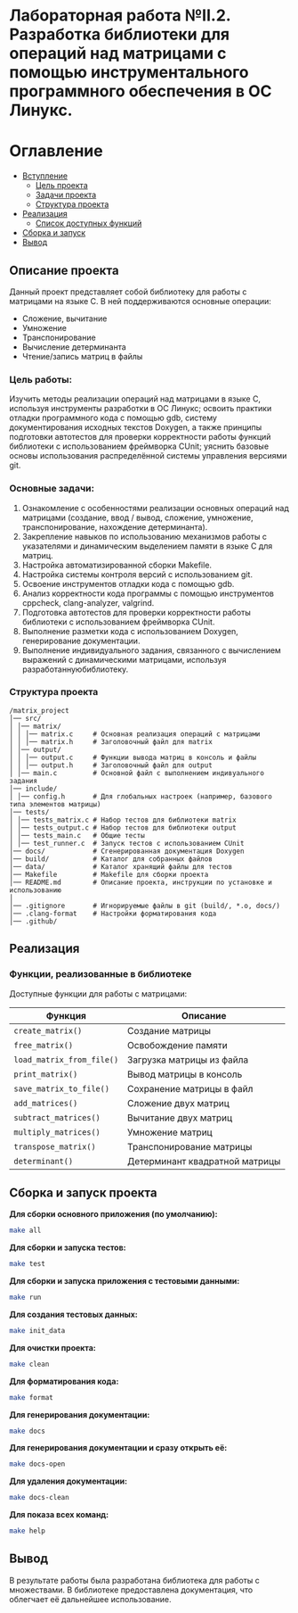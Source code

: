 
# Лабораторная работа №II.2. Разработка библиотеки для операций над матрицами с помощью инструментального программного обеспечения в ОС Линукс.

# Оглавление

- [Вступление](#описание-проекта)
    - [Цель проекта](#цель-работы)
    - [Задачи проекта](#основные-задачи)
    - [Структура проекта](#структура-проекта)
- [Реализация](#реализация)
    - [Список доступных функций](#функции-реализованные-в-библиотеке)
- [Сборка и запуск](#сборка-и-запуск-проекта)
- [Вывод](#вывод)


   
## Описание проекта

Данный проект представляет собой библиотеку для работы с матрицами на языке С. В ней поддерживаются основные операции:
- Сложение, вычитание  
- Умножение  
- Транспонирование  
- Вычисление детерминанта  
- Чтение/запись матриц в файлы


### Цель работы:

Изучить методы реализации операций над матрицами в языке С, используя инструменты разработки в ОС Линукс; освоить практики отладки программного кода с помощью gdb, систему документирования исходных текстов Doxygen, а также принципы подготовки автотестов для проверки корректности работы функций библиотеки с использованием фреймворка CUnit; уяснить базовые основы использования распределённой системы управления версиями git.


### Основные задачи:

1. Ознакомление с особенностями реализации основных операций над матрицами (создание, ввод / вывод, сложение, умножение, транспонирование, нахождение детерминанта).
2. Закрепление навыков по использованию механизмов работы с указателями и динамическим выделением памяти в языке C для матриц.
3. Настройка автоматизированной сборки Makefile.
4. Настройка системы контроля версий с использованием git.
5. Освоение инструментов отладки кода с помощью gdb.
6. Анализ корректности кода программы с помощью инструментов cppcheck, clang-analyzer, valgrind.
7. Подготовка автотестов для проверки корректности работы библиотеки с использованием фреймворка CUnit.
8. Выполнение разметки кода с использованием Doxygen, генерирование документации.
9. Выполнение индивидуального задания, связанного с вычислением выражений с динамическими матрицами, используя разработаннуюбиблиотеку.


### Структура проекта
```
/matrix_project
│── src/
│ │── matrix/
│ │ │── matrix.c     # Основная реализация операций с матрицами
│ │ │── matrix.h     # Заголовочный файл для matrix
│ │── output/
│ │ │── output.c     # Функции вывода матриц в консоль и файлы
│ │ │── output.h     # Заголовочный файл для output
│ │── main.c         # Основной файл с выполнением индивуального задания
│── include/
│ │── config.h       # Для глобальных настроек (например, базового типа элементов матрицы)
│── tests/
│ │── tests_matrix.c # Набор тестов для библиотеки matrix
│ │── tests_output.c # Набор тестов для библиотеки output
│ │── tests_main.c   # Общие тесты
│ │── test_runner.c  # Запуск тестов с использованием CUnit
│── docs/            # Сгенерированная документация Doxygen
│── build/           # Каталог для собранных файлов
│── data/            # Каталог хранящий файлы для тестов
│── Makefile         # Makefile для сборки проекта
│── README.md        # Описание проекта, инструкции по установке и использованию
│
│── .gitignore       # Игнорируемые файлы в git (build/, *.o, docs/)
│── .clang-format    # Настройки форматирования кода
│── .github/         
```


## Реализация 


### Функции, реализованные в библиотеке

Доступные функции для работы с матрицами:

Функция | Описание
--- | ---
`create_matrix()` | Создание матрицы
`free_matrix()` | Освобождение памяти
`load_matrix_from_file()` | Загрузка матрицы из файла
`print_matrix()` | Вывод матрицы в консоль
`save_matrix_to_file()` | Сохранение матрицы в файл
`add_matrices()` | Сложение двух матриц
`subtract_matrices()` | Вычитание двух матриц
`multiply_matrices()` | Умножение матриц
`transpose_matrix()` | Транспонирование матрицы
`determinant()` | Детерминант квадратной матрицы


## Сборка и запуск проекта

**Для сборки основного приложения (по умолчанию):**
```sh
make all
```


**Для сборки и запуска тестов:**
```sh
make test
```


**Для сборки и запуска приложения с тестовыми данными:**
```sh
make run
```


**Для создания тестовых данных:**
```sh
make init_data
```


**Для очистки проекта:**
```sh
make clean
```


**Для форматирования кода:**
```sh
make format
```


**Для генерирования документации:**
```sh
make docs
```


**Для генерирования документации и сразу открыть её:**
```sh
make docs-open
```


**Для удаления документации:**
```sh
make docs-clean
```


**Для показа всех команд:**
```sh
make help
```


## Вывод
В результате работы была разработана библиотека для работы с множествами. В библиотеке предоставлена документация, что облегчает её дальнейшее использование.

